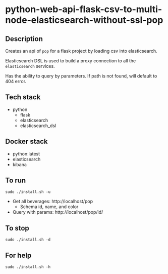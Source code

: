 # python-web-api-flask-csv-to-multi-node-elasticsearch-without-ssl-pop

## Description
Creates an api of `pop` for a flask project by loading csv into elasticsearch. 

Elasticsearch DSL is used to build a proxy connection to all the `elasticsearch` services.

Has the ability to query by parameters.
If path is not found, will default to 404 error.

## Tech stack
- python
  - flask
  - elasticsearch
  - elasticsearch_dsl

## Docker stack
- python:latest
- elasticsearch
- kibana

## To run
`sudo ./install.sh -u`
- Get all beverages: http://localhost/pop
  - Schema id, name, and color
- Query with params: http://localhost/pop/id/<id>

## To stop
`sudo ./install.sh -d`

## For help
`sudo ./install.sh -h`
